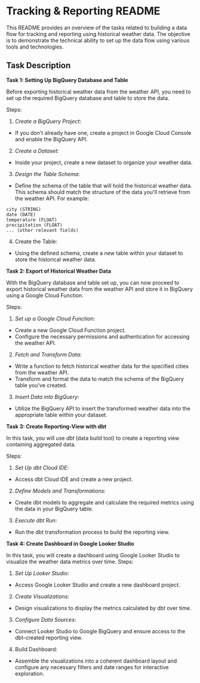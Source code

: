 # Tracking & Reporting README

This README provides an overview of the tasks related to building a data flow for tracking and reporting using historical weather data. The objective is to demonstrate the technical ability to set up the data flow using various tools and technologies.

## Task Description

**Task 1: Setting Up BigQuery Database and Table**

Before exporting historical weather data from the weather API, you need to set up the required BigQuery database and table to store the data.

Steps:
1. *Create a BigQuery Project*:
* If you don't already have one, create a project in Google Cloud Console and enable the BigQuery API.
2. *Create a Dataset*:
* Inside your project, create a new dataset to organize your weather data.
3. *Design the Table Schema*:
* Define the schema of the table that will hold the historical weather data. This schema should match the structure of the data you'll retrieve from the weather API. For example:
```
city (STRING)
date (DATE)
temperature (FLOAT)
precipitation (FLOAT)
... (other relevant fields)
```
4. Create the Table:
* Using the defined schema, create a new table within your dataset to store the historical weather data.

**Task 2: Export of Historical Weather Data**

With the BigQuery database and table set up, you can now proceed to export historical weather data from the weather API and store it in BigQuery using a Google Cloud Function.

Steps:
1. *Set up a Google Cloud Function*:
* Create a new Google Cloud Function project.
* Configure the necessary permissions and authentication for accessing the weather API.
2. *Fetch and Transform Data*:
* Write a function to fetch historical weather data for the specified cities from the weather API.
* Transform and format the data to match the schema of the BigQuery table you've created.
3. *Insert Data into BigQuery*:
* Utilize the BigQuery API to insert the transformed weather data into the appropriate table within your dataset.

**Task 3: Create Reporting-View with dbt**

In this task, you will use *dbt* (data build tool) to create a reporting view containing aggregated data.

Steps:
1. *Set Up dbt Cloud IDE*:
* Access dbt Cloud IDE and create a new project.
2. *Define Models and Transformations*:
* Create dbt models to aggregate and calculate the required metrics using the data in your BigQuery table.
3. *Execute dbt Run*:
* Run the dbt transformation process to build the reporting view.

**Task 4: Create Dashboard in Google Looker Studio**

In this task, you will create a dashboard using Google Looker Studio to visualize the weather data metrics over time.
Steps:

1. *Set Up Looker Studio*:
* Access Google Looker Studio and create a new dashboard project.
2. *Create Visualizations*:
* Design visualizations to display the metrics calculated by dbt over time.
3. *Configure Data Sources*:
* Connect Looker Studio to Google BigQuery and ensure access to the dbt-created reporting view.
4. Build Dashboard:
* Assemble the visualizations into a coherent dashboard layout and configure any necessary filters and date ranges for interactive exploration.
